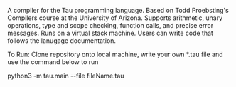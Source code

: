 A compiler for the Tau programming language. Based on Todd Proebsting's Compilers course at the University of Arizona.
Supports arithmetic, unary operations, type and scope checking, function calls, and precise error messages.  Runs on a virtual stack machine.
Users can write code that follows the lanugage documentation.

To Run:
Clone repository onto local machine, write your own *.tau file and use the command below to run 

python3 -m tau.main --file fileName.tau
